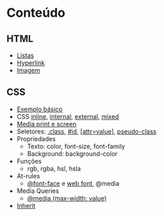 # Conteúdo

## HTML

* [Listas](html/list/)
* [Hyperlink](html/link/)
* [Imagem](html/image/)

## CSS

* [Exemplo básico](css/hello/index.html)
* CSS [inline](css/syntax/inline.html), [internal](css/syntax/internal.html), [external](css/syntax/external.html), [mixed](css/syntax/mixed.html)
* [Media print e screen](css/syntax/media.html)
* Seletores: [.class](css/selector/ip-class.html), [#id](css/selector/ip-class.html), [[attr=value]](css/selector/ip-class.html), [pseudo-class](css/selector/pseudo-class.html)
* Propriedades
  * Texto: color, font-size, font-family
  * Background: background-color
* Funções
  * rgb, rgba, hsl, hsla
* At-rules
  * [@font-face](css/syntax/at-rule.html) e [web font](css/web-font/index.html), @media
* Media Queries
    * [@media (max-width: value)](css/syntax/media-query.html)
* [Inherit](css/syntax/inharit.html)
